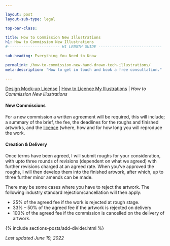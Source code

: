 ```yaml
---

layout: post
layout-sub-type: legal

top-bar-class:

title: How to Commission New Illustrations
h1: How to Commission New Illustrations
#----------------------- H1 LENGTH GUIDE ----------------------------

sub-heading: Everything You Need to Know

permalink: /how-to-commission-new-hand-drawn-tech-illustrations/
meta-description: "How to get in touch and book a free consultation."

---
```




<div><p class="breadcrumb smallest"><a href="/design-mock-up-licence/">Design Mock-up License</a> | <a href="/how-to-licence-hand-drawn-tech-illustrations/">How to Licence My Illustrations</a> | <em>How to Commission New Illustrations</em></p></div>




#### New Commissions

For a new commission a written agreement will be required, this will include; a summary of the brief, the fee, the deadlines for the roughs and finished artworks, and the [licence](/how-to-licence-illustrations/) (where, how and for how long you will reproduce the work.



#### Creation & Delivery


Once terms have been agreed, I will submit roughs for your consideration, with upto three rounds of revisions (dependent on what we agreed) with further revisions charged at an agreed rate. When you’ve approved the roughs, I will then develop them into the finished artwork, after which, up to three further minor amends can be made.

There may be some cases where you have to reject the artwork. The following industry standard rejection/cancellation will then apply:

- 25% of the agreed fee if the work is rejected at rough stage.
- 33% – 50% of the agreed fee if the artwork is rejected on delivery
- 100% of the agreed fee if the commission is cancelled on the delivery of artwork.


<!-- DIVIDER  -->
{% include sections-posts/add-divider.html %}

*Last updated June 19, 2022*
 





